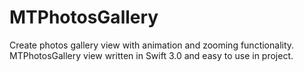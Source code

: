 # MTPhotosGallery
Create photos gallery view with animation and zooming functionality.
MTPhotosGallery view written in Swift 3.0 and easy to use in project.

